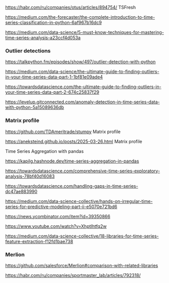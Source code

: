https://habr.com/ru/companies/otus/articles/894754/  TSFresh

https://medium.com/the-forecaster/the-complete-introduction-to-time-series-classification-in-python-6af967b16dc9

https://medium.com/data-science/5-must-know-techniques-for-mastering-time-series-analysis-a23ccf4d053a

### Outlier detections

https://talkpython.fm/episodes/show/497/outlier-detection-with-python

https://medium.com/data-science/the-ultimate-guide-to-finding-outliers-in-your-time-series-data-part-1-1bf81e09ade4

https://towardsdatascience.com/the-ultimate-guide-to-finding-outliers-in-your-time-series-data-part-2-674c25837f29 

https://levelup.gitconnected.com/anomaly-detection-in-time-series-data-with-python-5a15089636db



### Matrix profile
<https://github.com/TDAmeritrade/stumpy>  Matrix profile

<https://aneksteind.github.io/posts/2025-03-26.html> Matrix profile

Time Series Aggregation with pandas

<https://kapilg.hashnode.dev/time-series-aggregation-in-pandas>

https://towardsdatascience.com/comprehensive-time-series-exploratory-analysis-78bf40d16083

https://towardsdatascience.com/handling-gaps-in-time-series-dc47ae883990

https://medium.com/data-science-collective/hands-on-irregular-time-series-for-predictive-modeling-part-ii-e5070e721bd6

https://news.ycombinator.com/item?id=39350866

https://www.youtube.com/watch?v=XhptIhtfq2w

https://medium.com/data-science-collective/18-libraries-for-time-series-feature-extraction-f12fd1bae738

### Merlion 
https://github.com/salesforce/Merlion#comparison-with-related-libraries

https://habr.com/ru/companies/sportmaster_lab/articles/792318/
